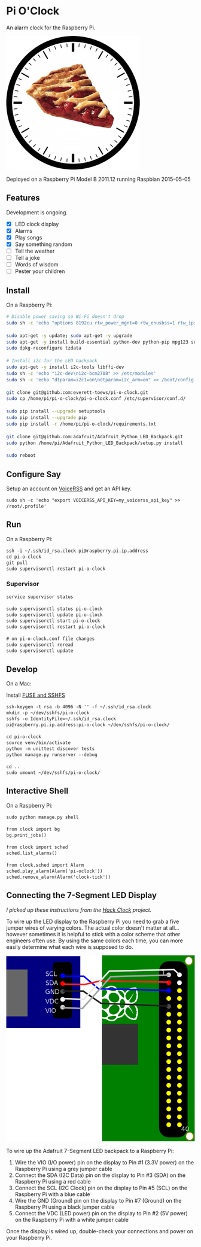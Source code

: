 # Pi O'Clock

An alarm clock for the Raspberry Pi.

![Pi O'Clock](clock/static/pi-o-clock.png)

Deployed on a Raspberry Pi Model B 2011.12 running Raspbian 2015-05-05

## Features

Development is ongoing.

* [x] LED clock display
* [x] Alarms
* [x] Play songs
* [x] Say something random
* [ ] Tell the weather
* [ ] Tell a joke
* [ ] Words of wisdom
* [ ] Pester your children

## Install

On a Raspberry Pi:

```bash
# Disable power saving so Wi-Fi doesn't drop
sudo sh -c 'echo "options 8192cu rtw_power_mgnt=0 rtw_enusbss=1 rtw_ips_mode=1" >> /etc/modprobe.d/8192cu.conf'

sudo apt-get -y update; sudo apt-get -y upgrade
sudo apt-get -y install build-essential python-dev python-pip mpg123 supervisor
sudo dpkg-reconfigure tzdata

# Install i2c for the LED backpack
sudo apt-get -y install i2c-tools libffi-dev
sudo sh -c 'echo "i2c-dev\ni2c-bcm2708" >> /etc/modules'
sudo sh -c 'echo "dtparam=i2c1=on\ndtparam=i2c_arm=on" >> /boot/config.txt'

git clone git@github.com:everett-toews/pi-o-clock.git
sudo cp /home/pi/pi-o-clock/pi-o-clock.conf /etc/supervisor/conf.d/

sudo pip install --upgrade setuptools
sudo pip install --upgrade pip
sudo pip install -r /home/pi/pi-o-clock/requirements.txt

git clone git@github.com:adafruit/Adafruit_Python_LED_Backpack.git
sudo python /home/pi/Adafruit_Python_LED_Backpack/setup.py install

sudo reboot
```

## Configure Say

Setup an account on [VoiceRSS](http://www.voicerss.org/) and get an API key.

```
sudo sh -c 'echo "export VOICERSS_API_KEY=my_voicerss_api_key" >> /root/.profile'
```

## Run

On a Raspberry Pi:

```
ssh -i ~/.ssh/id_rsa.clock pi@raspberry.pi.ip.address
cd pi-o-clock
git pull
sudo supervisorctl restart pi-o-clock
```

### Supervisor

```
service supervisor status

sudo supervisorctl status pi-o-clock
sudo supervisorctl update pi-o-clock
sudo supervisorctl start pi-o-clock
sudo supervisorctl restart pi-o-clock

# on pi-o-clock.conf file changes
sudo supervisorctl reread
sudo supervisorctl update
```

## Develop

On a Mac:

Install [FUSE and SSHFS](https://osxfuse.github.io/)

```
ssh-keygen -t rsa -b 4096 -N '' -f ~/.ssh/id_rsa.clock
mkdir -p ~/dev/sshfs/pi-o-clock
sshfs -o IdentityFile=~/.ssh/id_rsa.clock pi@raspberry.pi.ip.address:pi-o-clock ~/dev/sshfs/pi-o-clock/

cd pi-o-clock
source venv/bin/activate
python -m unittest discover tests
python manage.py runserver --debug

cd ..
sudo umount ~/dev/sshfs/pi-o-clock/
```

## Interactive Shell

On a Raspberry Pi:

```
sudo python manage.py shell

from clock import bg
bg.print_jobs()

from clock import sched
sched.list_alarms()

from clock.sched import Alarm
sched.play_alarm(Alarm('pi-oclock'))
sched.remove_alarm(Alarm('clock-tick'))
```

## Connecting the 7-Segment LED Display

_I picked up these instructions from the [Hack Clock](http://hackclock.deckerego.net/lessons/01_display.html) project._

To wire up the LED display to the Raspberry Pi you need to grab a five jumper wires of varying colors. The actual color doesn't matter at all... however sometimes it is helpful to stick with a color scheme that other engineers often use. By using the same colors each time, you can more easily determine what each wire is supposed to do.

![Wiring Diagram for LED Display](img/display_wiring.png)

To wire up the Adafruit 7-Segment LED backpack to a Raspberry Pi:

1. Wire the VIO (I/O power) pin on the display to Pin #1 (3.3V power) on the Raspberry Pi using a grey jumper cable
1. Connect the SDA (I2C Data) pin on the display to Pin #3 (SDA) on the Raspberry Pi using a red cable
1. Connect the SCL (I2C Clock) pin on the display to Pin #5 (SCL) on the Raspberry Pi with a blue cable
1. Wire the GND (Ground) pin on the display to Pin #7 (Ground) on the Raspberry Pi using a black jumper cable
1. Connect the VDC (LED power) pin on the display to Pin #2 (5V power) on the Raspberry Pi with a white jumper cable

Once the display is wired up, double-check your connections and power on your Raspberry Pi.
